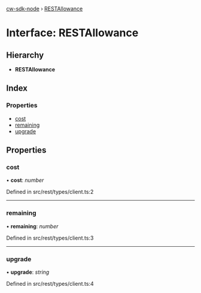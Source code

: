 [cw-sdk-node](../README.md) › [RESTAllowance](restallowance.md)

# Interface: RESTAllowance

## Hierarchy

* **RESTAllowance**

## Index

### Properties

* [cost](restallowance.md#cost)
* [remaining](restallowance.md#remaining)
* [upgrade](restallowance.md#upgrade)

## Properties

###  cost

• **cost**: *number*

Defined in src/rest/types/client.ts:2

___

###  remaining

• **remaining**: *number*

Defined in src/rest/types/client.ts:3

___

###  upgrade

• **upgrade**: *string*

Defined in src/rest/types/client.ts:4
